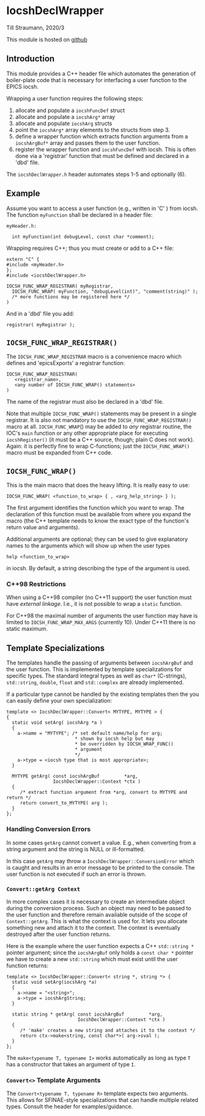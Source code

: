 # IocshDeclWrapper

Till Straumann, 2020/3

This module is hosted on
[github](https://github.com/paulscherrerinstitute/IocshDeclWrap.git)

## Introduction

This module provides a C++ header file which automates the
generation of boiler-plate code that is necessary for
interfacing a user function to the EPICS iocsh.

Wrapping a user function requires the following steps:

1. allocate and populate a `iocshFuncDef` struct
2. allocate and populate a `iocshArg*` array
3. allocate and populate `iocshArg` structs
4. point the `iocshArg*` array elements to the
   structs from step 3.
5. define a wrapper function which extracts function
   arguments from a `iocshArgBuf*` array and passes
   them to the user function.
6. register the wrapper function and `iocshFuncDef`
   with iocsh. This is often done via a 'registrar'
   function that must be defined and declared in a
   'dbd' file.

The `iocshDeclWrapper.h` header automates steps 1-5
and optionally (6).

## Example

Assume you want to access a user function (e.g.,
written in 'C' ) from iocsh. The function 
`myFunction` shall be declared in a header file:

    myHeader.h:

      int myFunction(int debugLevel, const char *comment);

Wrapping requires C++; thus you must create or add to
a C++ file:

    extern "C" {
    #include <myHeader.h>
    };
    #include <iocshDeclWrapper.h>

    IOCSH_FUNC_WRAP_REGISTRAR( myRegistrar,
      IOCSH_FUNC_WRAP( myFunction, "debugLevel(int)", "comment(string)" );
      /* more functions may be registered here */
    )

And in a 'dbd' file you add:

    registrar( myRegistrar );

## `IOCSH_FUNC_WRAP_REGISTRAR()`

The `IOCSH_FUNC_WRAP_REGISTRAR` macro is a convenience macro which
defines and 'epicsExports' a registrar function:

    IOCSH_FUNC_WRAP_REGISTRAR(
       <registrar_name>,
       <any number of IOCSH_FUNC_WRAP() statements>
    )

The name of the registrar must also be declared in a 'dbd'
file.

Note that multiple `IOCSH_FUNC_WRAP()` statements may be
present in a single registrar. It is also not mandatory to
use the `IOCSH_FUNC_WRAP_REGISTRAR()` macro at all.
`IOCSH_FUNC_WRAP`() may be added to *any* registrar routine, the
IOC's `main` function or any other appropriate place for
executing `iocshRegister()` (it must be a C++ source, though;
plain C does not work).
Again: it is perfectly fine to wrap C-functions; just
the `IOCSH_FUNC_WRAP()` macro must be expanded from C++ code.

## `IOCSH_FUNC_WRAP()`

This is the main macro that does the heavy lifting. It
is really easy to use:

    IOCSH_FUNC_WRAP( <function_to_wrap> { , <arg_help_string> } );

The first argument identifies the function which you want
to wrap. The declaration of this function must be available
from where you expand the macro (the C++ template needs to
know the exact type of the function's return value and arguments).

Additional arguments are optional; they can be used to give
explanatory names to the arguments which will show up when
the user types

    help <function_to_wrap>

in iocsh. By default, a string describing the type of the
argument is used.

### C++98 Restrictions

When using a C++98 compiler (no C++11 support) the user
function must have *external linkage*. I.e., it is not
possible to wrap a `static` function.

For C++98 the maximal number of arguments the user function
may have is limited to `IOCSH_FUNC_WRAP_MAX_ARGS` (currently
10). Under C++11 there is no static maximum.

## Template Specializations

The templates handle the passing of arguments between
`iocshArgBuf` and the user function. This is implemented
by template specializations for specific types. The
standard integral types as well as `char*` (C-strings),
`std::string`, `double`, `float` and `std::complex` are
already implemented.

If a particular type cannot be handled by the existing
templates then the you can easily define your own
specialization:

    template <> IocshDeclWrapper::Convert< MYTYPE, MYTYPE > {
    {
      static void setArg( iocshArg *a )
      {
        a->name = "MYTYPE"; /* set default name/help for arg;
                             * shown by iocsh help but may
                             * be overridden by IOCSH_WRAP_FUNC()
                             * argument
                             */
        a->type = <iocsh type that is most appropriate>;
      }

      MYTYPE getArg( const iocshArgBuf         *arg,
                     IocshDeclWrapper::Context *ctx )
      {
         /* extract function argument from *arg, convert to MYTYPE and return */
         return convert_to_MYTYPE( arg );
      }
    };

### Handling Conversion Errors

In some cases `getArg` cannot convert a value. E.g., when converting
from a string argument and the string is NULL or ill-formatted.

In this case `getArg` may throw a `IocshDeclWrapper::ConversionError`
which is caught and results in an error message to be printed to
the console. The user function is not executed if such an error
is thrown.

### `Convert::getArg Context`

In more complex cases it is necessary to create an intermediate object
during the conversion process. Such an object may need to be passed
to the user function and therefore remain available outside of the scope of
`Context::getArg`. This is what the context is used for. It lets you allocate
something new and attach it to the context. The context is eventually destroyed
after the user function returns.

Here is the example where the user function expects a C++ `std::string *` pointer
argument; since the `iocshArgBuf` only holds a `const char *` pointer we have to
create a new `std::string` which must exist until the user function returns:

    template <> IocshDeclWrapper::Convert< string *, string *> {
      static void setArg(iocshArg *a)
      {
        a->name = "<string>";
        a->type = iocshArgString;
      }

      static string * getArg( const iocshArgBuf         *arg,
                              IocshDeclWrapper::Context *ctx )
      {
         /* 'make' creates a new string and attaches it to the context */
         return ctx->make<string, const char*>( arg->sval );
      }
    };

The `make<typename T, typename I>` works automatically as long as
type `T` has a constructor that takes an argument of type `I`.

### `Convert<>` Template Arguments

The `Convert<typename T, typename R>` template expects two arguments.
This allows for SFINAE-style specializations that can handle multiple
related types. Consult the header for examples/guidance.
